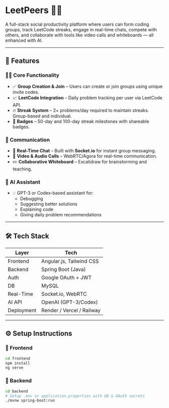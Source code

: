 # LeetPeers 👥🔥

A full-stack social productivity platform where users can form coding groups, track LeetCode streaks, engage in real-time chats, compete with others, and collaborate with tools like video calls and whiteboards — all enhanced with AI.

---

## 🚀 Features

### 👨‍💻 Core Functionality
- ✅ **Group Creation & Join** – Users can create or join groups using unique invite codes.
- 📈 **LeetCode Integration** – Daily problem tracking per user via LeetCode API.
- 🔥 **Streak System** – 2+ problems/day required to maintain streaks. Group-based and individual.
- 🏅 **Badges** – 50-day and 100-day streak milestones with shareable badges.

### 💬 Communication
- 💬 **Real-Time Chat** – Built with **Socket.io** for instant group messaging.
- 🎥 **Video & Audio Calls** – WebRTC/Agora for real-time communication.
- ✏️ **Collaborative Whiteboard** – Excalidraw for brainstorming and teaching.

### 🤖 AI Assistant
- 💡 GPT-3 or Codex-based assistant for:
  - Debugging
  - Suggesting better solutions
  - Explaining code
  - Giving daily problem recommendations

---

## 🛠️ Tech Stack

| Layer       | Tech                     |
|-------------|--------------------------|
| Frontend    | Angular.js, Tailwind CSS |
| Backend     | Spring Boot (Java)       |
| Auth        | Google OAuth + JWT       |
| DB          | MySQL                    |
| Real-Time   | Socket.io, WebRTC        |
| AI API      | OpenAI (GPT-3/Codex)     |
| Deployment  | Render / Vercel / Railway|

---



## ⚙️ Setup Instructions

### 🔧 Frontend
```bash
cd frontend
npm install
ng serve

```

### 🔧 Backend

```bash
cd backend
# Setup .env or application.properties with DB & OAuth secrets
./mvnw spring-boot:run

